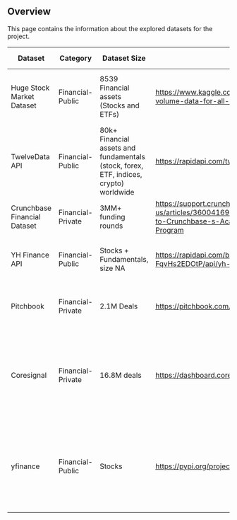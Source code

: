 ## Overview 
This page contains the information about the explored datasets for the project.

| Dataset  | Category | Dataset Size | URL | Dynamic/Static| Attributes | Access Details | Restrictions | Additional Notes |
| ------------- | ------------- | ------------- | ------------- | ------------- | ------------- | ------------- | ------------- | ------------- | 
| Huge Stock Market Dataset | Financial-Public | 8539 Financial assets (Stocks and ETFs) |  https://www.kaggle.com/datasets/borismarjanovic/price-volume-data-for-all-us-stocks-etfs |  Static  |  Date, Open, High, Low, Close, Volume, OpenInt |  Open-Free |  Only till 2017 |  - |
| TwelveData API | Financial-Public | 80k+ Financial assets and fundamentals (stock, forex, ETF, indices, crypto) worldwide | https://rapidapi.com/twelvedata/api/twelve-data1 | Dynamic | datetime, open, high, low, close, volume | Open-Freemium | 800 calls/day free | 79200 calls/day @ $29/mo, 350ms latency |
| Crunchbase Financial Dataset | Financial-Private | 3MM+ funding rounds | https://support.crunchbase.com/hc/en-us/articles/360041692693-How-to-Request-Access-to-Crunchbase-s-Academic-Research-Access-Program | Static | NA | Closed-Access Requested | - | - |
| YH Finance API | Financial-Public | Stocks + Fundamentals, size NA | https://rapidapi.com/belchiorarkad-FqvHs2EDOtP/api/yh-finance-complete/pricing | Dynamic | datetime, open, high, low, close, adjClose, volume | Open-Freemium | 100 calls/day free | 60000/month @ $29/mo, 300ms latency, no rate limiting* |
| Pitchbook | Financial-Private | 2.1M Deals | https://pitchbook.com/data | Dynamic | NA | Closed-Access Requested | Expensive (as per some quotes, $8k+) | - | 
| Coresignal | Financial-Private | 16.8M deals | https://dashboard.coresignal.com/pricing | Dynamic | Name, Last funding date, Last funding type, Last funding raised, Acquisition price | Closed-Freemium | 200 rows free | Expensive, $0.2/row |
| yfinance | Financial-Public | Stocks | https://pypi.org/project/yfinance/ | Dynamic | Name, Last funding date, Last funding type, Last funding raised, Acquisition price | |  |

